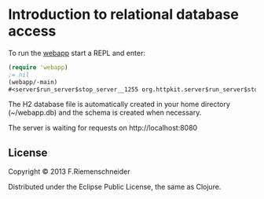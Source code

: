 # Introduction to relational database access

To run the [webapp](src/webapp.clj) start a REPL and enter:

```clojure
(require 'webapp)
;= nil
(webapp/-main)
#<server$run_server$stop_server__1255 org.httpkit.server$run_server$stop_server__1255@2161df1f>
```

The H2 database file is automatically created in your home directory (~/webapp.db)
and the schema is created when necessary.

The server is waiting for requests on http://localhost:8080


## License

Copyright © 2013 F.Riemenschneider

Distributed under the Eclipse Public License, the same as Clojure.
